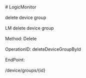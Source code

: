 <br>#     LogicMonitor</br>
<br>delete device group</br>
<br>LM delete device group</br>
<br>Method: Delete</br>
<br>OperationID: deleteDeviceGroupById</br>
<br>EndPoint:</br>
<br>/device/groups/{id}</br>
